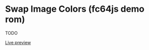 # Swap Image Colors (fc64js demo rom)

TODO

[Live preview](https://theinvader360.github.io/fc64js/rom/demo/swap-image-colors/)

